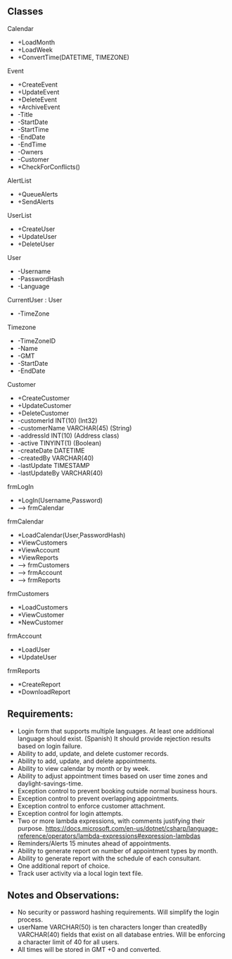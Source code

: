 ## Classes
Calendar
- +LoadMonth
- +LoadWeek
- +ConvertTime(DATETIME, TIMEZONE)

Event
- +CreateEvent
- +UpdateEvent
- +DeleteEvent
- +ArchiveEvent
- -Title
- -StartDate
- -StartTime
- -EndDate
- -EndTime
- -Owners<User>
- -Customer
- *CheckForConflicts()

AlertList
- +QueueAlerts
- +SendAlerts

UserList
- +CreateUser
- +UpdateUser
- +DeleteUser

User
- -Username
- -PasswordHash
- -Language

CurrentUser : User
- -TimeZone

Timezone
- -TimeZoneID
- -Name
- -GMT
- -StartDate
- -EndDate


Customer
- +CreateCustomer
- +UpdateCustomer
- +DeleteCustomer
- -customerId INT(10) (Int32)
- -customerName VARCHAR(45) (String)
- -addressId INT(10) (Address class)
- -active TINYINT(1) (Boolean)
- -createDate DATETIME
- -createdBy VARCHAR(40)
- -lastUpdate TIMESTAMP
- -lastUpdateBy VARCHAR(40) 

frmLogIn
- *LogIn(Username,Password)
- --> frmCalendar

frmCalendar
- *LoadCalendar(User,PasswordHash)
- *ViewCustomers
- *ViewAccount
- *ViewReports
- --> frmCustomers
- --> frmAccount
- --> frmReports

frmCustomers
- *LoadCustomers
- *ViewCustomer
- *NewCustomer

frmAccount
- *LoadUser
- *UpdateUser

frmReports
- *CreateReport
- *DownloadReport

## Requirements:
- Login form that supports multiple languages. At least one additional language should exist. (Spanish) It should provide rejection results based on login failure.
- Ability to add, update, and delete customer records.
- Ability to add, update, and delete appointments.
- Ability to view calendar by month or by week.
- Ability to adjust appointment times based on user time zones and daylight-savings-time.
- Exception control to prevent booking outside normal business hours.
- Exception control to prevent overlapping appointments.
- Exception control to enforce customer attachment.
- Exception control for login attempts.
- Two or more lambda expressions, with comments justifying their purpose.
https://docs.microsoft.com/en-us/dotnet/csharp/language-reference/operators/lambda-expressions#expression-lambdas
- Reminders/Alerts 15 minutes ahead of appointments.
- Ability to generate report on number of appointment types by month.
- Ability to generate report with the schedule of each consultant.
- One additional report of choice.
- Track user activity via a local login text file.

## Notes and Observations:
- No security or password hashing requirements. Will simplify the login process.
- userName VARCHAR(50) is ten characters longer than createdBy VARCHAR(40) fields that exist on all database entries. Will be enforcing a character limit of 40 for all users.
- All times will be stored in GMT +0 and converted.
